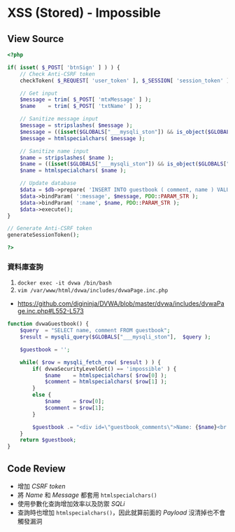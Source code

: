 # XSS (Stored) - Impossible

## View Source

```PHP
<?php

if( isset( $_POST[ 'btnSign' ] ) ) {
    // Check Anti-CSRF token
    checkToken( $_REQUEST[ 'user_token' ], $_SESSION[ 'session_token' ], 'index.php' );

    // Get input
    $message = trim( $_POST[ 'mtxMessage' ] );
    $name    = trim( $_POST[ 'txtName' ] );

    // Sanitize message input
    $message = stripslashes( $message );
    $message = ((isset($GLOBALS["___mysqli_ston"]) && is_object($GLOBALS["___mysqli_ston"])) ? mysqli_real_escape_string($GLOBALS["___mysqli_ston"],  $message ) : ((trigger_error("[MySQLConverterToo] Fix the mysql_escape_string() call! This code does not work.", E_USER_ERROR)) ? "" : ""));
    $message = htmlspecialchars( $message );

    // Sanitize name input
    $name = stripslashes( $name );
    $name = ((isset($GLOBALS["___mysqli_ston"]) && is_object($GLOBALS["___mysqli_ston"])) ? mysqli_real_escape_string($GLOBALS["___mysqli_ston"],  $name ) : ((trigger_error("[MySQLConverterToo] Fix the mysql_escape_string() call! This code does not work.", E_USER_ERROR)) ? "" : ""));
    $name = htmlspecialchars( $name );

    // Update database
    $data = $db->prepare( 'INSERT INTO guestbook ( comment, name ) VALUES ( :message, :name );' );
    $data->bindParam( ':message', $message, PDO::PARAM_STR );
    $data->bindParam( ':name', $name, PDO::PARAM_STR );
    $data->execute();
}

// Generate Anti-CSRF token
generateSessionToken();

?>
```

### 資料庫查詢

1. `docker exec -it dvwa /bin/bash`
2. `vim /var/www/html/dvwa/includes/dvwaPage.inc.php`
- https://github.com/digininja/DVWA/blob/master/dvwa/includes/dvwaPage.inc.php#L552-L573

```PHP
function dvwaGuestbook() {
    $query  = "SELECT name, comment FROM guestbook";
    $result = mysqli_query($GLOBALS["___mysqli_ston"],  $query );

    $guestbook = '';

    while( $row = mysqli_fetch_row( $result ) ) {
        if( dvwaSecurityLevelGet() == 'impossible' ) {
            $name    = htmlspecialchars( $row[0] );
            $comment = htmlspecialchars( $row[1] );
        }
        else {
            $name    = $row[0];
            $comment = $row[1];
        }

        $guestbook .= "<div id=\"guestbook_comments\">Name: {$name}<br />" . "Message: {$comment}<br /></div>\n";
    }
    return $guestbook;
}
```

## Code Review

- 增加 *CSRF token*
- 將 *Name* 和 *Message* 都套用 `htmlspecialchars()`
- 使用參數化查詢增加效率以及防禦 *SQLi*
- 查詢時也增加 `htmlspecialchars()`，因此就算前面的 *Payload* 沒清掉也不會觸發漏洞